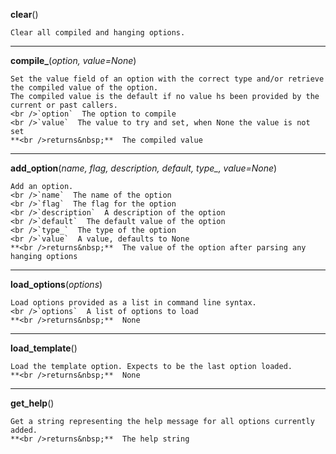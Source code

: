 **clear**()

    
    Clear all compiled and hanging options.
    
***
**compile_**(*option, value=None*)


    
    Set the value field of an option with the correct type and/or retrieve the compiled value of the option.
    The compiled value is the default if no value hs been provided by the current or past callers.
    <br />`option`  The option to compile
    <br />`value`  The value to try and set, when None the value is not set
    **<br />returns&nbsp;**  The compiled value
    
***
**add_option**(*name, flag, description, default, type_, value=None*)


    
    Add an option.
    <br />`name`  The name of the option
    <br />`flag`  The flag for the option
    <br />`description`  A description of the option
    <br />`default`  The default value of the option
    <br />`type_`  The type of the option
    <br />`value`  A value, defaults to None
    **<br />returns&nbsp;**  The value of the option after parsing any hanging options
    
***
**load_options**(*options*)


    
    Load options provided as a list in command line syntax.
    <br />`options`  A list of options to load
    **<br />returns&nbsp;**  None
    
***
**load_template**()

    
    Load the template option. Expects to be the last option loaded.
    **<br />returns&nbsp;**  None
    
***
**get_help**()

    
    Get a string representing the help message for all options currently added.
    **<br />returns&nbsp;**  The help string
    